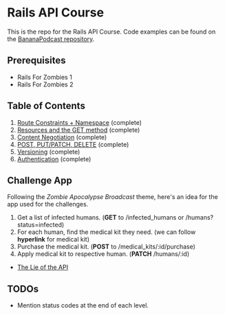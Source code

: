 # Rails API Course

This is the repo for the Rails API Course. Code examples can be found on the [BananaPodcast repository](https://github.com/codeschool/BananaPodcast).

## Prerequisites

* Rails For Zombies 1
* Rails For Zombies 2

## Table of Contents

1. [Route Constraints + Namespace](content/01-recap-intro.md) (complete)
2. [Resources and the GET method](content/02-resources-and-get.md) (complete)
3. [Content Negotiation](content/03-content-negotiation.md) (complete)
4. [POST, PUT/PATCH, DELETE](content/04-post-put-patch-delete.md) (complete)
5. [Versioning](content/05-versioning.md) (complete)
6. [Authentication](content/06-authentication.md) (complete)

## Challenge App

Following the *Zombie Apocalypse Broadcast* theme, here's an idea for the app used for the challenges.

1. Get a list of infected humans. (**GET** to /infected_humans or /humans?status=infected)
2. For each human, find the medical kit they need. (we can follow **hyperlink** for medical kit)
3. Purchase the medical kit. (**POST** to /medical_kits/:id/purchase)
4. Apply medical kit to respective human. (**PATCH** /humans/:id)

* [The Lie of the API](http://ruben.verborgh.org/blog/2013/11/29/the-lie-of-the-api/)

## TODOs

* Mention status codes at the end of each level.


